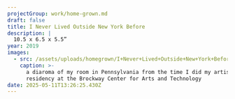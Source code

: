 ```yaml
---
projectGroup: work/home-grown.md
draft: false
title: I Never Lived Outside New York Before
description: |
  10.5 x 6.5 x 5.5”
year: 2019
images:
  - src: /assets/uploads/homegrown/I+Never+Lived+Outside+New+York+Before.jpeg
    caption: >-
      a diaroma of my room in Pennsylvania from the time I did my artist
      residency at the Brockway Center for Arts and Technology
date: 2025-05-11T13:26:25.430Z
---
```


